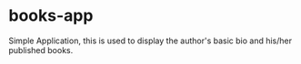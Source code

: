 # books-app
Simple Application, this is used to display the author's basic bio and his/her published books.
